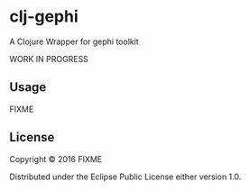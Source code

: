 # clj-gephi

A Clojure Wrapper for gephi toolkit 

WORK IN PROGRESS

## Usage

FIXME

## License

Copyright © 2016 FIXME

Distributed under the Eclipse Public License either version 1.0.
